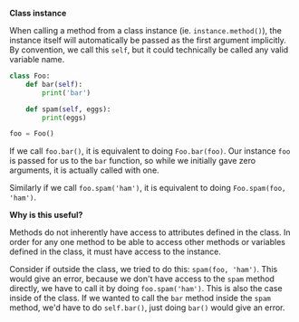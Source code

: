 **Class instance**

When calling a method from a class instance (ie. `instance.method()`), the instance itself will automatically be passed as the first argument implicitly. By convention, we call this `self`, but it could technically be called any valid variable name.

```py
class Foo:
    def bar(self):
        print('bar')

    def spam(self, eggs):
        print(eggs)

foo = Foo()
```

If we call `foo.bar()`, it is equivalent to doing `Foo.bar(foo)`. Our instance `foo` is passed for us to the `bar` function, so while we initially gave zero arguments, it is actually called with one.

Similarly if we call `foo.spam('ham')`, it is equivalent to
doing `Foo.spam(foo, 'ham')`.

**Why is this useful?**

Methods do not inherently have access to attributes defined in the class. In order for any one method to be able to access other methods or variables defined in the class, it must have access to the instance.

Consider if outside the class, we tried to do this: `spam(foo, 'ham')`. This would give an error, because we don't have access to the `spam` method directly, we have to call it by doing `foo.spam('ham')`. This is also the case inside of the class. If we wanted to call the `bar` method inside the `spam` method, we'd have to do `self.bar()`, just doing `bar()` would give an error.
